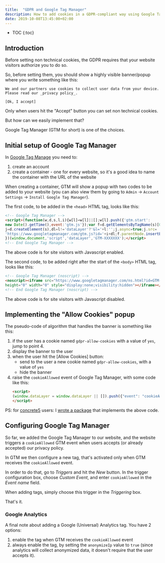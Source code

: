 ```yaml
---
title:  "GDPR and Google Tag Manager"
description: How to add cookies in a GDPR-compliant way using Google Tag Manager
date: 2019-10-08T13:45:00+02:00
---
```


* TOC
{:toc}


## Introduction

Before setting non technical cookies, the GDPR requires that your website visitors authorize you to do so.

So, before setting them, you should show a highly visible banner/popup where you write something like this:

    We and our partners use cookies to collect user data from your device.
    Please read our _privacy policy_.

    [Ok, I accept]

Only when users hit the "Accept" button you can set non technical cookies.

But how can we easily implement that?

Google Tag Manager (GTM for short) is one of the choices.


## Initial setup of Google Tag Manager

In [Google Tag Manage](https://tagmanager.google.com) you need to:

1. create an account
2. create a container - one for every website, so it's a good idea to name the container with the URL of the website

When creating a container, GTM will show a popup with two codes to be added to your website (you can also view them by going to `Admin` &rarr; `Account Settings` &rarr; `Install Google Tag Manager`).

The first code, to be added in the `<head>` HTML tag, looks like this:

```html
<!-- Google Tag Manager -->
<script>(function(w,d,s,l,i){w[l]=w[l]||[];w[l].push({'gtm.start':
new Date().getTime(),event:'gtm.js'});var f=d.getElementsByTagName(s)[0],
j=d.createElement(s),dl=l!='dataLayer'?'&l='+l:'';j.async=true;j.src=
'https://www.googletagmanager.com/gtm.js?id='+i+dl;f.parentNode.insertBefore(j,f);
})(window,document,'script','dataLayer','GTM-XXXXXXX');</script>
<!-- End Google Tag Manager -->
```

The above code is for site visitors with Javascript enabled.

The second code, to be added right after the start of the `<body>` HTML tag, looks like this:

```html
<!-- Google Tag Manager (noscript) -->
<noscript><iframe src="https://www.googletagmanager.com/ns.html?id=GTM-XXXXXXX"
height="0" width="0" style="display:none;visibility:hidden"></iframe></noscript>
<!-- End Google Tag Manager (noscript) -->
```

The above code is for site visitors with Javascript disabled.



## Implementing the "Allow Cookies" popup


The pseudo-code of algorithm that handles the banner is something like this:

1. if the user has a cookie named `gdpr-allow-cookies` with a value of `yes`, jump to point 4.
2. display the banner to the user
3. when the user hit the [Allow Cookies] button:
    - send to the user a new cookie named `gdpr-allow-cookies`, with a value of `yes`
    - hide the banner
4. raise the `cookieAllowed` event of Google Tag Manager, with some code like this:
    ```html
    <script>
    (window.dataLayer = window.dataLayer || []).push({"event": "cookieAllowed"});
    </script>
    ```

PS: for [concrete5](https://www.concrete5.org/) users: I [wrote a package](https://www.concrete5.org/marketplace/addons/gdpr-cookie-notice/) that implements the above code.


## Configuring Google Tag Manager

So far, we added the Google Tag Manager to our website, and the website triggers a `cookieAllowed` GTM event when users accepts (or already accepted) our privacy policy.

In GTM we then configure a new tag, that's activated only when GTM receives the `cookieAllowed` event.

In order to do that, go to *Triggers* and hit the *New* button.
In the trigger configuration box, choose *Custom Event*, and enter `cookieAllowed` in the *Event name* field.

When adding tags, simply choose this trigger in the *Triggering* box.

That's it.


### Google Analytics

A final note about adding a Google (Universal) Analytics tag. You have 2 options:

1. enable the tag when GTM receives the `cookieAllowed` event
2. always enable the tag, by setting the `anonymizeIp` value to `true` (since analytics will collect anonymized data, it doesn't require that the user accepts it). 